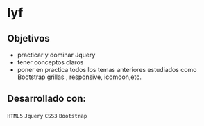 # lyf

## Objetivos

- practicar y dominar Jquery
- tener conceptos claros
- poner en practica todos los temas anteriores estudiados como Bootstrap
 grillas , responsive, icomoon,etc.
 

## Desarrollado con:

`HTML5` `Jquery` `CSS3` `Bootstrap`
